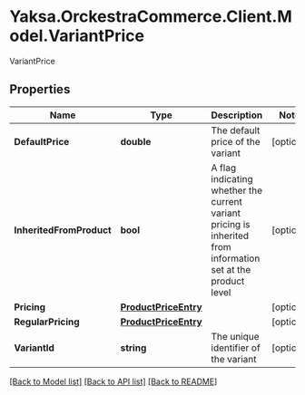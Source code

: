 # Yaksa.OrckestraCommerce.Client.Model.VariantPrice
VariantPrice

## Properties

Name | Type | Description | Notes
------------ | ------------- | ------------- | -------------
**DefaultPrice** | **double** | The default price of the variant | [optional] 
**InheritedFromProduct** | **bool** | A flag indicating whether the current variant pricing is inherited from information set at the product level | [optional] 
**Pricing** | [**ProductPriceEntry**](ProductPriceEntry.md) |  | [optional] 
**RegularPricing** | [**ProductPriceEntry**](ProductPriceEntry.md) |  | [optional] 
**VariantId** | **string** | The unique identifier of the variant | [optional] 

[[Back to Model list]](../README.md#documentation-for-models) [[Back to API list]](../README.md#documentation-for-api-endpoints) [[Back to README]](../README.md)

